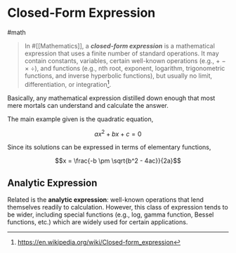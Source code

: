 # Closed-Form Expression

#math

> In #[[Mathematics]], a _**closed-form expression**_ is a mathematical expression
> that uses a finite number of standard operations. It may contain constants,
> variables, certain well-known operations (e.g., + − × ÷), and functions
> (e.g., nth root, exponent, logarithm, trigonometric functions, and inverse
> hyperbolic functions), but usually no limit, differentiation, or integration[^wiki].

Basically, any mathematical expression distilled down enough that most mere
mortals can understand and calculate the answer.

The main example given is the quadratic equation,

$$ax^2+bx+c=0$$

Since its solutions can be expressed in terms of elementary functions,

$$x = \frac{-b \pm \sqrt{b^2 - 4ac}}{2a}$$

## Analytic Expression

Related is the **analytic expression**: well-known operations that lend
themselves readily to calculation. However, this class of expression tends to
be wider, including special functions (e.g., log, gamma function, Bessel
functions, etc.) which are widely used for certain applications.

[^wiki]: https://en.wikipedia.org/wiki/Closed-form_expression 
